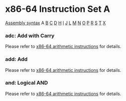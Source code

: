 x86-64 Instruction Set A
========================

[Assembly syntax](AssemblyX64.md)
A [B](AssemblyX64B.md) [C](AssemblyX64C.md)
[D](AssemblyX64D.md) [H](AssemblyX64H.md) [I](AssemblyX64I.md)
[J](AssemblyX64J.md) [L](AssemblyX64L.md) [M](AssemblyX64M.md)
[N](AssemblyX64N.md) [O](AssemblyX64O.md) [P](AssemblyX64P.md)
[R](AssemblyX64R.md) [S](AssemblyX64S.md) [T](AssemblyX64T.md)
[X](AssemblyX64X.md)

### adc: Add with Carry

Please refer to [x86-64 arithmetic instructions](AssemblyX64Arith.md) for details.

### add: Add

Please refer to [x86-64 arithmetic instructions](AssemblyX64Arith.md) for details.

### and: Logical AND

Please refer to [x86-64 arithmetic instructions](AssemblyX64Arith.md) for details.


